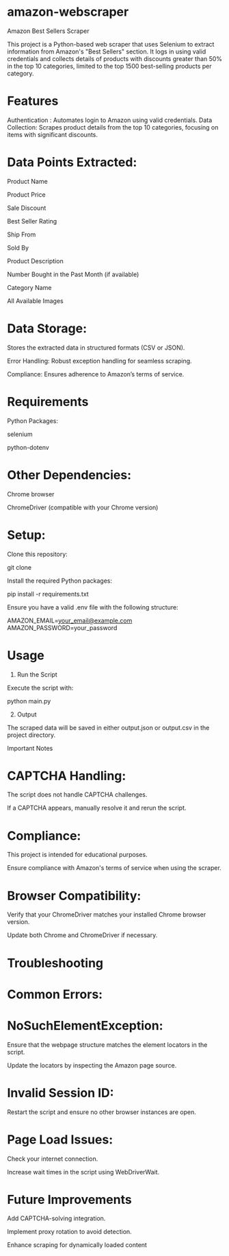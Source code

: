 # amazon-webscraper
Amazon Best Sellers Scraper

This project is a Python-based web scraper that uses Selenium to extract information from Amazon's "Best Sellers" section. It logs in using valid credentials and collects details of products with discounts greater than 50% in the top 10 categories, limited to the top 1500 best-selling products per category.

# Features

Authentication : Automates login to Amazon using valid credentials.
Data Collection:  Scrapes product details from the top 10 categories, focusing on items with significant discounts.

# Data Points Extracted:

Product Name

Product Price

Sale Discount

Best Seller Rating

Ship From

Sold By

Product Description

Number Bought in the Past Month (if available)

Category Name

All Available Images

# Data Storage: 
Stores the extracted data in structured formats (CSV or JSON).

Error Handling: Robust exception handling for seamless scraping.

Compliance: Ensures adherence to Amazon’s terms of service.

# Requirements

Python Packages:

selenium

python-dotenv

# Other Dependencies:

Chrome browser

ChromeDriver (compatible with your Chrome version)

# Setup:

Clone this repository:

git clone <repository-url>

Install the required Python packages:

pip install -r requirements.txt

Ensure you have a valid .env file with the following structure:

AMAZON_EMAIL=your_email@example.com
AMAZON_PASSWORD=your_password

# Usage

1. Run the Script

Execute the script with:

python main.py

2. Output

The scraped data will be saved in either output.json or output.csv in the project directory.

Important Notes

# CAPTCHA Handling:

The script does not handle CAPTCHA challenges.

If a CAPTCHA appears, manually resolve it and rerun the script.

# Compliance:

This project is intended for educational purposes.

Ensure compliance with Amazon's terms of service when using the scraper.

# Browser Compatibility:

Verify that your ChromeDriver matches your installed Chrome browser version.

Update both Chrome and ChromeDriver if necessary.

# Troubleshooting

# Common Errors:

# NoSuchElementException:

Ensure that the webpage structure matches the element locators in the script.

Update the locators by inspecting the Amazon page source.

# Invalid Session ID:

Restart the script and ensure no other browser instances are open.

# Page Load Issues:

Check your internet connection.

Increase wait times in the script using WebDriverWait.

# Future Improvements

Add CAPTCHA-solving integration.

Implement proxy rotation to avoid detection.

Enhance scraping for dynamically loaded content

